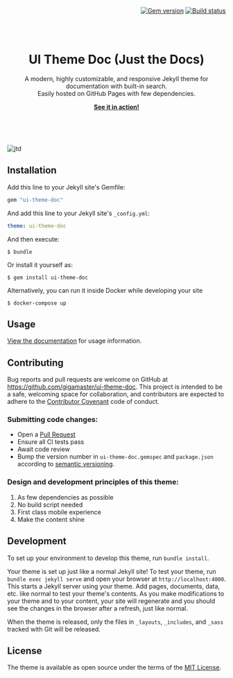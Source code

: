 <p align="right">
    <a href="https://badge.fury.io/rb/ui-theme-doc"><img src="https://badge.fury.io/rb/ui-theme-doc.svg" alt="Gem version"></a> <a href="https://github.com/gigamaster/ui-theme-doc/actions?query=workflow%3A%22Master+branch+CI%22"><img src="https://github.com/gigamaster/ui-theme-doc/workflows/Master%20branch%20CI/badge.svg" alt="Build status"></a>
</p>
<br><br>
<p align="center">
    <h1 align="center">UI Theme Doc (Just the Docs)</h1>
    <p align="center">A modern, highly customizable, and responsive Jekyll theme for documentation with built-in search.<br>Easily hosted on GitHub Pages with few dependencies.</p>
    <p align="center"><strong><a href="https://gigamaster.github.io/ui-theme-doc/">See it in action!</a></strong></p>
    <br><br><br>
</p>

![jtd](https://user-images.githubusercontent.com/896475/47384541-89053c80-d6d5-11e8-98dc-dba16e192de9.gif)

## Installation

Add this line to your Jekyll site's Gemfile:

```ruby
gem "ui-theme-doc"
```

And add this line to your Jekyll site's `_config.yml`:

```yaml
theme: ui-theme-doc
```

And then execute:

    $ bundle

Or install it yourself as:

    $ gem install ui-theme-doc

Alternatively, you can run it inside Docker while developing your site

    $ docker-compose up

## Usage

[View the documentation](https://gigamaster.github.io/ui-theme-doc/) for usage information.

## Contributing

Bug reports and pull requests are welcome on GitHub at https://github.com/gigamaster/ui-theme-doc. This project is intended to be a safe, welcoming space for collaboration, and contributors are expected to adhere to the [Contributor Covenant](http://contributor-covenant.org) code of conduct.

### Submitting code changes:

- Open a [Pull Request](https://github.com/gigamaster/ui-theme-doc/pulls)
- Ensure all CI tests pass
- Await code review
- Bump the version number in `ui-theme-doc.gemspec` and `package.json` according to [semantic versioning](https://semver.org/).

### Design and development principles of this theme:

1. As few dependencies as possible
2. No build script needed
3. First class mobile experience
4. Make the content shine

## Development

To set up your environment to develop this theme, run `bundle install`.

Your theme is set up just like a normal Jekyll site! To test your theme, run `bundle exec jekyll serve` and open your browser at `http://localhost:4000`. This starts a Jekyll server using your theme. Add pages, documents, data, etc. like normal to test your theme's contents. As you make modifications to your theme and to your content, your site will regenerate and you should see the changes in the browser after a refresh, just like normal.

When the theme is released, only the files in `_layouts`, `_includes`, and `_sass` tracked with Git will be released.

## License

The theme is available as open source under the terms of the [MIT License](http://opensource.org/licenses/MIT).
